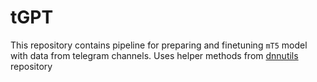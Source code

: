 # tGPT

This repository contains pipeline for preparing and finetuning `mT5` model with data from telegram channels.
Uses helper methods from [dnnutils](https://github.com/peanutwolf/dnnutils.git) repository 
